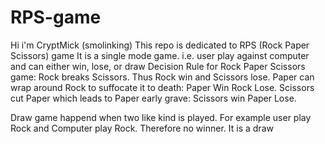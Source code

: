 # RPS-game
Hi i'm CryptMick (smolinking) 
This repo is dedicated to RPS (Rock Paper Scissors) game
It is a single mode game. i.e. user play against computer and can either win, lose, or draw
Decision Rule for Rock Paper Scissors game: 
Rock breaks Scissors. Thus Rock win and Scissors lose.
Paper can wrap around Rock to suffocate it to death: Paper Win Rock Lose.
Scissors cut Paper which leads to Paper early grave: Scissors win Paper Lose.

Draw game happend when two like kind is played. For example user play Rock and Computer play Rock. Therefore no winner. It is a draw 
